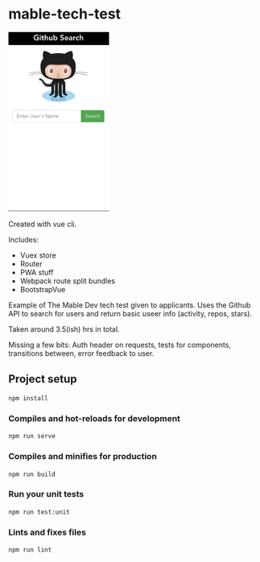 # mable-tech-test

<img src="./screenshot.png" width="200">

Created with vue cli.

Includes: 
 - Vuex store
 - Router
 - PWA stuff
 - Webpack route split bundles
 - BootstrapVue

Example of The Mable Dev tech test given to applicants. Uses the Github API to search for users and return basic useer info (activity, repos, stars).

Taken around 3.5(ish) hrs in total.

Missing a few bits: Auth header on requests, tests for components, transitions between, error feedback to user.

## Project setup
```
npm install
```

### Compiles and hot-reloads for development
```
npm run serve
```

### Compiles and minifies for production
```
npm run build
```

### Run your unit tests
```
npm run test:unit
```

### Lints and fixes files
```
npm run lint
```

